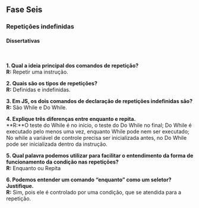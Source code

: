 ## Fase Seis
### Repetições indefinidas
#### Dissertativas
</br>

**1. Qual a ideia principal dos comandos de repetição?**</br>
**R:** Repetir uma instrução.</br>

**2. Quais são os tipos de repetições?**</br>
**R:** Definidas e indefinidas.</br>

**3. Em JS, os dois comandos de declaração de repetições indefinidas são?**</br>
**R:** São While e Do While.</br>

**4. Explique três diferenças entre enquanto e repita.**</br>
**R:**O teste do While é no início, o teste do Do While no final; Do While é executado pelo menos uma vez, enquanto While pode nem ser executado; No while a variável de controle precisa ser inicializada antes, no Do While pode ser inicializada dentro da instrução. </br>

**5. Qual palavra podemos utilizar para facilitar o entendimento da forma de funcionamento da condição nas repetições?**</br>
**R:** Enquanto ou Repita</br>

**6. Podemos entender um comando “enquanto” como um seletor? Justifique.**</br>
**R:** Sim, pois ele é controlado por uma condição, que se atendida para a repetição.</br>